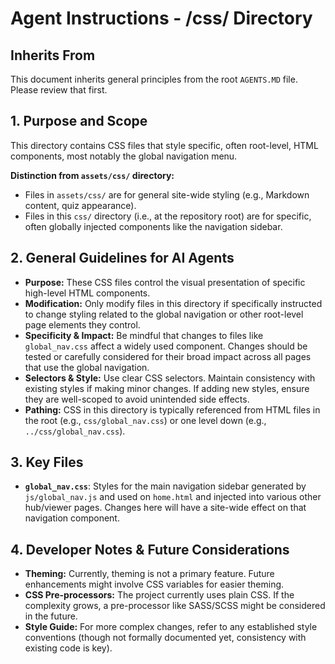 # Agent Instructions - /css/ Directory

## Inherits From
This document inherits general principles from the root `AGENTS.MD` file. Please review that first.

## 1. Purpose and Scope
This directory contains CSS files that style specific, often root-level, HTML components, most notably the global navigation menu.

**Distinction from `assets/css/` directory:**
*   Files in `assets/css/` are for general site-wide styling (e.g., Markdown content, quiz appearance).
*   Files in this `css/` directory (i.e., at the repository root) are for specific, often globally injected components like the navigation sidebar.

## 2. General Guidelines for AI Agents

*   **Purpose:** These CSS files control the visual presentation of specific high-level HTML components.
*   **Modification:** Only modify files in this directory if specifically instructed to change styling related to the global navigation or other root-level page elements they control.
*   **Specificity & Impact:** Be mindful that changes to files like `global_nav.css` affect a widely used component. Changes should be tested or carefully considered for their broad impact across all pages that use the global navigation.
*   **Selectors & Style:** Use clear CSS selectors. Maintain consistency with existing styles if making minor changes. If adding new styles, ensure they are well-scoped to avoid unintended side effects.
*   **Pathing:** CSS in this directory is typically referenced from HTML files in the root (e.g., `css/global_nav.css`) or one level down (e.g., `../css/global_nav.css`).

## 3. Key Files

*   **`global_nav.css`**: Styles for the main navigation sidebar generated by `js/global_nav.js` and used on `home.html` and injected into various other hub/viewer pages. Changes here will have a site-wide effect on that navigation component.

## 4. Developer Notes & Future Considerations

*   **Theming:** Currently, theming is not a primary feature. Future enhancements might involve CSS variables for easier theming.
*   **CSS Pre-processors:** The project currently uses plain CSS. If the complexity grows, a pre-processor like SASS/SCSS might be considered in the future.
*   **Style Guide:** For more complex changes, refer to any established style conventions (though not formally documented yet, consistency with existing code is key).
